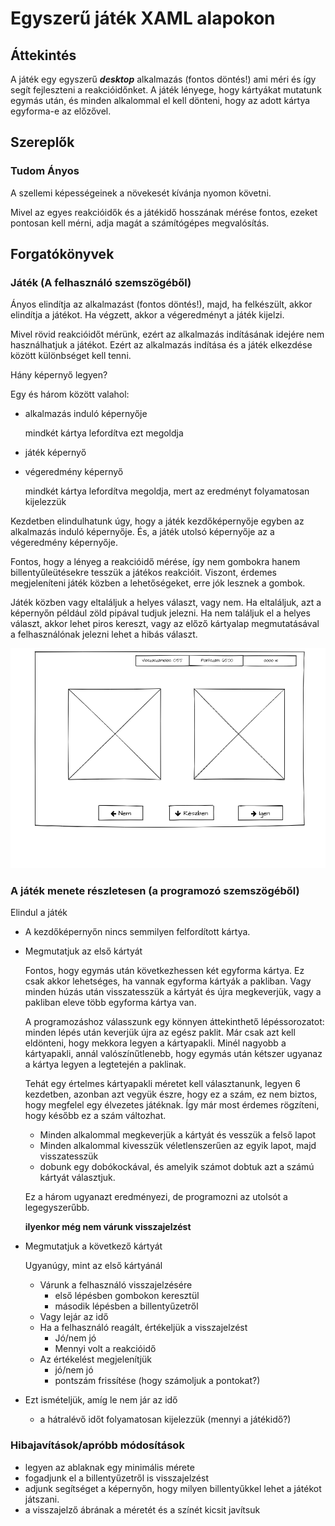﻿# Egyszerű játék XAML alapokon

## Áttekintés
A játék egy egyszerű ***desktop*** alkalmazás (fontos döntés!) ami méri és így segít fejleszteni a reakcióidőnket. A játék lényege, hogy kártyákat mutatunk egymás után, és minden alkalommal el kell dönteni, hogy az adott kártya egyforma-e az előzővel.


## Szereplők
### Tudom Ányos

  A szellemi képességeinek a növekesét kívánja nyomon követni.

  Mivel az egyes reakcióidők és a játékidő hosszának mérése fontos, ezeket pontosan kell mérni, adja magát a számítógépes megvalósítás.

## Forgatókönyvek
### Játék (A felhasználó szemszögéből)
  
  Ányos elindítja az alkalmazást (fontos döntés!), majd, ha felkészült, akkor elindítja a játékot. Ha végzett, akkor a végeredményt a játék kijelzi.

  Mivel rövid reakcióidőt mérünk, ezért az alkalmazás indításának idejére nem használhatjuk a játékot. Ezért az alkalmazás indítása és a játék elkezdése között különbséget kell tenni.

  Hány képernyő legyen?

  Egy és három között valahol:

  - alkalmazás induló képernyője 
  
    mindkét kártya lefordítva ezt megoldja

  - játék képernyő
  - végeredmény képernyő 
  
    mindkét kártya lefordítva megoldja, mert az eredményt folyamatosan kijelezzük

Kezdetben elindulhatunk úgy, hogy a játék kezdőképernyője egyben az alkalmazás induló képernyője. És, a játék utolsó képernyője az a végeredmény képernyője.

  Fontos, hogy a lényeg a reakcióidő mérése, így nem gombokra hanem billentyűleütésekre tesszük a játékos reakcióit. Viszont, érdemes megjeleníteni játék közben a lehetőségeket, erre jók lesznek a gombok.

Játék közben vagy eltaláljuk a helyes választ, vagy nem. Ha eltaláljuk, azt a képernyőn például zöld pipával tudjuk jelezni.
Ha nem találjuk el a helyes választ, akkor lehet piros kereszt, vagy az előző kártyalap megmutatásával a felhasználónak jelezni lehet a hibás választ.

![Játék képernyő](img/playdisplay.png)

### A játék menete részletesen (a programozó szemszögéből)

Elindul a játék
- A kezdőképernyőn nincs semmilyen felfordított kártya.
- Megmutatjuk az első kártyát
  
  Fontos, hogy egymás után következhessen két egyforma kártya. Ez csak akkor lehetséges, ha vannak egyforma kártyák a pakliban. Vagy minden húzás után visszatesszük a kártyát és újra megkeverjük, vagy a pakliban eleve több egyforma kártya van.

  A programozáshoz válasszunk egy könnyen áttekinthető lépéssorozatot: minden lépés után keverjük újra az egész paklit.
  Már csak azt kell eldönteni, hogy mekkora legyen a kártyapakli. Minél nagyobb a kártyapakli, annál valószínűtlenebb, hogy egymás után kétszer ugyanaz a kártya legyen a legtetején a paklinak.

  Tehát egy értelmes kártyapakli méretet kell választanunk, legyen 6 kezdetben, azonban azt vegyük észre, hogy ez a szám, ez nem biztos, hogy megfelel egy élvezetes játéknak. Így már most érdemes rögzíteni, hogy később ez a szám változhat.
  
  - Minden alkalommal megkeverjük a kártyát és vesszük a felső lapot
  - Minden alkalommal kivesszük véletlenszerűen az egyik lapot, majd visszatesszük
  - dobunk egy dobókockával, és amelyik számot dobtuk azt a számú kártyát választjuk.

  Ez a három ugyanazt eredményezi, de programozni az utolsót a legegyszerűbb.

  **ilyenkor még nem várunk visszajelzést**

- Megmutatjuk a következő kártyát
  
  Ugyanúgy, mint az első kártyánál
  
  - Várunk a felhasználó visszajelzésére
    - első lépésben gombokon keresztül
    - második lépésben a billentyűzetről
  - Vagy lejár az idő
  - Ha a felhasználó reagált, értékeljük a visszajelzést
    - Jó/nem jó
    - Mennyi volt a reakcióidő
  - Az értékelést megjelenítjük
    - jó/nem jó
    - pontszám frissítése (hogy számoljuk a pontokat?)

- Ezt ismételjük, amíg le nem jár az idő 
  - a hátralévő időt folyamatosan kijelezzük (mennyi a játékidő?)


### Hibajavítások/apróbb módosítások
- legyen az ablaknak egy minimális mérete
- fogadjunk el a billentyűzetről is visszajelzést
- adjunk segítséget a képernyőn, hogy milyen billentyűkkel lehet a játékot játszani.
- a visszajelző ábrának a méretét és a színét kicsit javítsuk